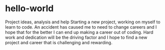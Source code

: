 # hello-world
Project ideas, analysis and help
Starting a new project, working on myself to learn to code. An accident has caused me to need to change careers and I hope that for the better I can end up making a career out of coding. Hard work and dedication will be the driving factor and I hope to find a new project and career that is challenging and rewarding. 
